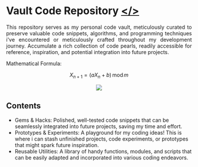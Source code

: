 # Vault Code Repository <a href="https://github.com/rahfianugerah"></></a>

<p align="justify">
  This repository serves as my personal code vault, meticulously curated to preserve valuable code snippets, 
  algorithms, and programming techniques i've encountered or meticulously crafted throughout my development journey.
  Accumulate a rich collection of code pearls, readily accessible for reference, inspiration, and potential integration into future projects.
</p>

Mathematical Formula: 

$${\displaystyle X_{n+1}=(aX_{n}+b)\,{\textrm {mod}}\,m}$$

<div align="center">
  <img src="https://github.com/rahfianugerah/randomrepo/assets/156213717/32a8c3f8-e802-4251-bc8c-d9dd7a857c45"/>
</div>

## Contents
- Gems & Hacks: Polished, well-tested code snippets that can be seamlessly integrated into future projects, saving my time and effort.
- Prototypes & Experiments: A playground for my coding ideas! This is where i can stash unfinished projects, code experiments, or prototypes that might spark future inspiration.
- Reusable Utilities: A library of handy functions, modules, and scripts that can be easily adapted and incorporated into various coding endeavors.
